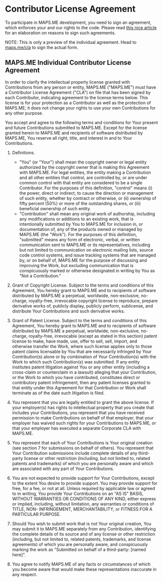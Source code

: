 # Contributor License Agreement

To participate in MAPS.ME development, you need to sign an agreement, which
enforces your and our rights to the code. Please read
[this nice article](http://infrequently.org/2008/06/why-do-i-need-to-sign-this/)
for an elaboration on reasons to sign such agreements.

NOTE: This is only a preview of the individual agreement.
Head to [maps.me/cla](http://maps.me/cla) to sign the actual form.

## MAPS.ME Individual Contributor License Agreement

In order to clarify the intellectual property license granted with Contributions from any person
or entity, MAPS.ME ("MAPS.ME") must have a Contributor License Agreement ("CLA") on file that has
been signed by each Contributor, indicating agreement to the license terms below. This license is
for your protection as a Contributor as well as the protection of MAPS.ME; it does not change your
rights to use your own Contributions for any other purpose.

You accept and agree to the following terms and conditions for Your present and future Contributions
submitted to MAPS.ME. Except for the license granted herein to MAPS.ME and recipients of software
distributed by MAPS.ME, You reserve all right, title, and interest in and to Your Contributions.

1. Definitions.
    * "You" (or "Your") shall mean the copyright owner or legal entity authorized by the copyright
owner that is making this Agreement with MAPS.ME. For legal entities, the entity making a Contribution
and all other entities that control, are controlled by, or are under common control with that
entity are considered to be a single Contributor. For the purposes of this definition, "control"
means (i) the power, direct or indirect, to cause the direction or management of such entity,
whether by contract or otherwise, or (ii) ownership of fifty percent (50%) or more of the outstanding
shares, or (iii) beneficial ownership of such entity.
    * "Contribution" shall mean any original work of authorship, including any modifications or
additions to an existing work, that is intentionally submitted by You to MAPS.ME for inclusion in,
or documentation of, any of the products owned or managed by MAPS.ME (the "Work"). For the purposes
of this definition, "submitted" means any form of electronic, verbal, or written communication sent
to MAPS.ME or its representatives, including but not limited to communication on electronic mailing
lists, source code control systems, and issue tracking systems that are managed by, or on behalf of,
MAPS.ME for the purpose of discussing and improving the Work, but excluding communication that is
conspicuously marked or otherwise designated in writing by You as "Not a Contribution."

2. Grant of Copyright License. Subject to the terms and conditions of this Agreement, You hereby grant
to MAPS.ME and to recipients of software distributed by MAPS.ME a perpetual, worldwide, non-exclusive,
no-charge, royalty-free, irrevocable copyright license to reproduce, prepare derivative works of,
publicly display, publicly perform, sublicense, and distribute Your Contributions and such derivative works.

3. Grant of Patent License. Subject to the terms and conditions of this Agreement, You hereby grant
to MAPS.ME and to recipients of software distributed by MAPS.ME a perpetual, worldwide, non-exclusive,
no-charge, royalty-free, irrevocable (except as stated in this section) patent license to make,
have made, use, offer to sell, sell, import, and otherwise transfer the Work, where such license
applies only to those patent claims licensable by You that are necessarily infringed by Your
Contribution(s) alone or by combination of Your Contribution(s) with the Work to which such
Contribution(s) was submitted. If any entity institutes patent litigation against You or any other
entity (including a cross-claim or counterclaim in a lawsuit) alleging that your Contribution, or
the Work to which you have contributed, constitutes direct or contributory patent infringement,
then any patent licenses granted to that entity under this Agreement for that Contribution or Work
shall terminate as of the date such litigation is filed.

4. You represent that you are legally entitled to grant the above license. If your employer(s) has
rights to intellectual property that you create that includes your Contributions, you represent that
you have received permission to make Contributions on behalf of that employer, that your employer
has waived such rights for your Contributions to MAPS.ME, or that your employer has executed
a separate Corporate CLA with MAPS.ME.

5. You represent that each of Your Contributions is Your original creation (see section 7 for
submissions on behalf of others). You represent that Your Contribution submissions include complete
details of any third-party license or other restriction (including, but not limited to, related patents
and trademarks) of which you are personally aware and which are associated with any part of Your
Contributions.

6. You are not expected to provide support for Your Contributions, except to the extent You desire
to provide support. You may provide support for free, for a fee, or not at all. Unless required
by applicable law or agreed to in writing, You provide Your Contributions on an "AS IS" BASIS, WITHOUT
WARRANTIES OR CONDITIONS OF ANY KIND, either express or implied, including, without limitation,
any warranties or conditions of TITLE, NON- INFRINGEMENT, MERCHANTABILITY, or FITNESS FOR A PARTICULAR
PURPOSE.

7. Should You wish to submit work that is not Your original creation, You may submit it to MAPS.ME
separately from any Contribution, identifying the complete details of its source and of any license
or other restriction (including, but not limited to, related patents, trademarks, and license agreements)
of which you are personally aware, and conspicuously marking the work as "Submitted on behalf of
a third-party: [named here]".

8. You agree to notify MAPS.ME of any facts or circumstances of which you become aware that would
make these representations inaccurate in any respect.
